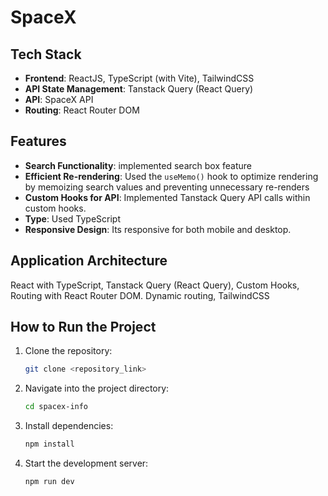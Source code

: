 # SpaceX

## Tech Stack
- **Frontend**: ReactJS, TypeScript (with Vite), TailwindCSS
- **API State Management**: Tanstack Query (React Query)
- **API**: SpaceX API
- **Routing**: React Router DOM

## Features

- **Search Functionality**: implemented search box feature 
- **Efficient Re-rendering**: Used the `useMemo()` hook to optimize rendering by memoizing search values and preventing unnecessary re-renders
- **Custom Hooks for API**: Implemented Tanstack Query API calls within custom hooks. 
- **Type**: Used TypeScript 
- **Responsive Design**: Its responsive for both mobile and desktop.

## Application Architecture 
React with TypeScript, Tanstack Query (React Query), Custom Hooks, Routing with React Router DOM. Dynamic routing, TailwindCSS

## How to Run the Project 

1. Clone the repository:
   ```bash
   git clone <repository_link>
   ```
2. Navigate into the project directory:
   ```bash
   cd spacex-info
   ```
3. Install dependencies:
   ```bash
   npm install
   ```
4. Start the development server:
   ```bash
   npm run dev
   ```
